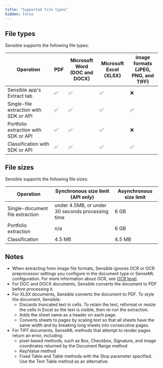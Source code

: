 ```yaml
---
title: "Supported file types"
hidden: false
---
```


## File types

Sensible supports the following file types:

| Operation                              | PDF  | Microsoft Word<br/> (DOC and DOCX) | Microsoft Excel<br/>(XLSX) | image formats<br/>(JPEG, PNG, and TIFF) |
| -------------------------------------- | ---- | ---------------------------------- | --------------------------------------- | --------------------------------------- |
| Sensible app's Extract tab    | ✅    | ✅                                  | ✅                                 | ❌                                       |
| Single-file extraction with SDK or API | ✅    | ✅                                  | ✅                                 | ✅                                       |
| Portfolio extraction with SDK or API   | ✅    | ✅                                  | ✅                                 | ❌                                       |
| Classification with SDK or API         | ✅    | ✅                                  | ✅                                 | ✅                                       |

## File sizes

Sensible supports the following file sizes:

| Operation              | Synchronous size limit (API only)                | Asynchronous size limit |
| ---------------------- | ------------------------------------------------ | ----------------------- |
| Single-document file extraction | under 4.5MB, or under 30 seconds processing time | 6 GB                    |
| Portfolio extraction   | n/a                                              | 6 GB                    |
| Classification         | 4.5 MB                                           | 4.5 MB                  |

## Notes

- When extracting from image file formats, Sensible ignores OCR or OCR preprocessor settings you configure in the document type or SenseML configuration. For more information about OCR, see [OCR level](doc:ocr-level).
- For DOC and DOCX documents, Sensible converts the document to PDF before processing it.
- For XLSX documents, Sensible converts the document to PDF. To style the document, Sensible:
     - Discards truncated text in cells. To retain the text, reformat or resize the cells in Excel so the text is visible, then re-run the extraction.
     - Adds the sheet name as a header on each page.
     - Converts sheets to pages by scaling text so that all sheets have the same width and by breaking long sheets into consecutive pages.
- For TIFF documents, SenseML methods that attempt to render pages return an error, including:
     - pixel-based methods, such as Box, Checkbox, Signature, and image coordinates returned by the Document Range method
     - Key/Value method
     - Fixed Table and Table methods with the Stop parameter specified. Use the Text Table method as an alternative.

